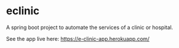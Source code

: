# eclinic
A spring boot project to automate the services of a clinic or hospital.

See the app live here:
https://e-clinic-app.herokuapp.com/

